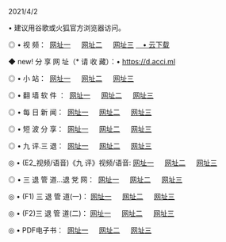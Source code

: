 <p>2021/4/2
<p>• 建议用谷歌或火狐官方浏览器访问。
<p>◎ • 视 频： 
<a href="http://pvm.hdfmradio.com/" target="_blank">网址一</a> 　 
<a href="http://ptt.hdfmradio.com/" target="_blank">网址二</a> 　 
<a href="http://ptt.hdfmradio.com/b.html" target="_blank">网址三</a>
<a href="https://yadi.sk/d/d0sUeAOpal3njw" target="_blank">　• 云下载 </a></p>
<p>◆ new! 分 享 网 址（* 请 收 藏）：• <a href="http://prz.hdfmradio.com/a.html">https://d.acci.ml</a></p>

<p>◎ • 小 站：  
<a href="http://pvm.hdfmradio.com/f.html" target="_blank">网址一</a> 　 
<a href="http://ptt.hdfmradio.com/h.html" target="_blank">网址二</a> 　 
<a href="http://ptt.hdfmradio.com/k/" target="_blank">网址三</a></p>
<p>◎ • 翻 墙 软 件 ：  
<a href="http://pvm.hdfmradio.com/ff/" target="_blank">网址一</a> 　 
<a href="http://ptt.hdfmradio.com/s/read/a1_nd.html" target="_blank">网址二</a> 　 
<a href="http://ptt.hdfmradio.com/ff/index.html" target="_blank">网址三</a></p>
<p>◎ • 每 日 新 闻：  
<a href="http://pvm.hdfmradio.com/day/" target="_blank">网址一</a> 　 
<a href="http://ptt.hdfmradio.com/day/" target="_blank">网址二</a> 　 
<a href="http://ptt.hdfmradio.com/day/index.html" target="_blank">网址三</a></p>
<p>◎ • 短 波 分 享：  
<a href="http://pvm.hdfmradio.com/h/" target="_blank">网址一</a> 　 
<a href="http://ptt.hdfmradio.com/h/" target="_blank">网址二</a> 　 
<a href="http://ptt.hdfmradio.com/h/index.html" target="_blank">网址三</a></p>
<p>◎ • 九 评.三 退：  
<a href="http://pvm.hdfmradio.com/t/" target="_blank">网址一</a> 　 
<a href="http://ptt.hdfmradio.com/v2/index.html" target="_blank">网址二</a> 　 
<a href="http://ptt.hdfmradio.com/tt/index.html" target="_blank">网址三</a> 　</p>
<p>◎ • (E2_视频/语音)《九 评》视频/语音: 
<a href="http://ptt.hdfmradio.com/7738.html" target="_blank">网址一</a> 　 
<a href="http://ptt.hdfmradio.com/7614.html" target="_blank">网址二</a> 　 
<a href="http://ptt.hdfmradio.com/7633.html" target="_blank">网址三</a></p>
<p>◎ • 三 退 管 道...退 党 网：  
<a href="http://pvm.hdfmradio.com/go/td1.html" target="_blank">网址一</a> 　 
<a href="http://ptt.hdfmradio.com/go/td2.html" target="_blank">网址二</a> 　 
<a href="http://ptt.hdfmradio.com/go/td3.html" target="_blank">网址三</a></p>
<p>◎ • (F1) 三 退 管 道(一)： 
<a href="http://pvm.hdfmradio.com/dd/" target="_blank">网址一</a> 　 
<a href="http://ptt.hdfmradio.com/s/read/a1_tdx.html" target="_blank">网址二</a> 　 
<a href="http://ptt.hdfmradio.com/dd/" target="_blank">网址三</a></p>
<p>◎ • (F2)三 退 管 道(二)： 
<a href="http://ptt.hdfmradio.com/d/" target="_blank">网址一</a> 　 
<a href="http://pvm.hdfmradio.com/d/index.html" target="_blank">网址二</a> 　 
<a href="http://ptt.hdfmradio.com/d/" target="_blank">网址三</a></p>
<p>◎ • PDF电子书：  
<a href="http://pvm.hdfmradio.com/p/" target="_blank">网址一</a> 　 
<a href="http://ptt.hdfmradio.com/p/index.html" target="_blank">网址二</a> 　 
<a href="http://ptt.hdfmradio.com/p/" target="_blank">网址三</a></p>
